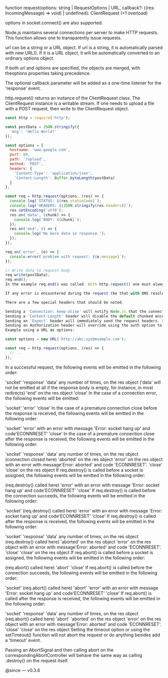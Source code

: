 function request(options: string | RequestOptions | URL, callback?: ((res: IncomingMessage) => void) | undefined): ClientRequest (+1 overload)

options in socket.connect() are also supported.

Node.js maintains several connections per server to make HTTP requests. This function allows one to transparently issue requests.

url can be a string or a URL object. If url is a string, it is automatically parsed with new URL(). If it is a URL object, it will be automatically converted to an ordinary options object.

If both url and options are specified, the objects are merged, with theoptions properties taking precedence.

The optional callback parameter will be added as a one-time listener for the 'response' event.

http.request() returns an instance of the ClientRequest class. The ClientRequest instance is a writable stream. If one needs to upload a file with a POST request, then write to the ClientRequest object.

```js
const http = require('http');

const postData = JSON.stringify({
  'msg': 'Hello World!'
});

const options = {
  hostname: 'www.google.com',
  port: 80,
  path: '/upload',
  method: 'POST',
  headers: {
    'Content-Type': 'application/json',
    'Content-Length': Buffer.byteLength(postData)
  }
};

const req = http.request(options, (res) => {
  console.log(`STATUS: ${res.statusCode}`);
  console.log(`HEADERS: ${JSON.stringify(res.headers)}`);
  res.setEncoding('utf8');
  res.on('data', (chunk) => {
    console.log(`BODY: ${chunk}`);
  });
  res.on('end', () => {
    console.log('No more data in response.');
  });
});

req.on('error', (e) => {
  console.error(`problem with request: ${e.message}`);
});

// Write data to request body
req.write(postData);
req.end();
In the example req.end() was called. With http.request() one must always call req.end() to signify the end of the request - even if there is no data being written to the request body.

If any error is encountered during the request (be that with DNS resolution, TCP level errors, or actual HTTP parse errors) an 'error' event is emitted on the returned request object. As with all 'error' events, if no listeners are registered the error will be thrown.

There are a few special headers that should be noted.

Sending a 'Connection: keep-alive' will notify Node.js that the connection to the server should be persisted until the next request.
Sending a 'Content-Length' header will disable the default chunked encoding.
Sending an 'Expect' header will immediately send the request headers. Usually, when sending 'Expect: 100-continue', both a timeout and a listener for the 'continue' event should be set. See RFC 2616 Section 8.2.3 for more information.
Sending an Authorization header will override using the auth option to compute basic authentication.
Example using a URL as options:

const options = new URL('http://abc:xyz@example.com');

const req = http.request(options, (res) => {
  // ...
});
````

In a successful request, the following events will be emitted in the following order:

'socket'
'response'
'data' any number of times, on the res object ('data' will not be emitted at all if the response body is empty, for instance, in most redirects)
'end' on the res object
'close'
In the case of a connection error, the following events will be emitted:

'socket'
'error'
'close'
In the case of a premature connection close before the response is received, the following events will be emitted in the following order:

'socket'
'error' with an error with message 'Error: socket hang up' and code'ECONNRESET'
'close'
In the case of a premature connection close after the response is received, the following events will be emitted in the following order:

'socket'
'response'
'data' any number of times, on the res object
(connection closed here)
'aborted' on the res object
'error' on the res object with an error with message'Error: aborted' and code 'ECONNRESET'.
'close'
'close' on the res object
If req.destroy() is called before a socket is assigned, the following events will be emitted in the following order:

(req.destroy() called here)
'error' with an error with message 'Error: socket hang up' and code'ECONNRESET'
'close'
If req.destroy() is called before the connection succeeds, the following events will be emitted in the following order:

'socket'
(req.destroy() called here)
'error' with an error with message 'Error: socket hang up' and code'ECONNRESET'
'close'
If req.destroy() is called after the response is received, the following events will be emitted in the following order:

'socket'
'response'
'data' any number of times, on the res object
(req.destroy() called here)
'aborted' on the res object
'error' on the res object with an error with message'Error: aborted' and code 'ECONNRESET'.
'close'
'close' on the res object
If req.abort() is called before a socket is assigned, the following events will be emitted in the following order:

(req.abort() called here)
'abort'
'close'
If req.abort() is called before the connection succeeds, the following events will be emitted in the following order:

'socket'
(req.abort() called here)
'abort'
'error' with an error with message 'Error: socket hang up' and code'ECONNRESET'
'close'
If req.abort() is called after the response is received, the following events will be emitted in the following order:

'socket'
'response'
'data' any number of times, on the res object
(req.abort() called here)
'abort'
'aborted' on the res object
'error' on the res object with an error with message'Error: aborted' and code 'ECONNRESET'.
'close'
'close' on the res object
Setting the timeout option or using the setTimeout() function will not abort the request or do anything besides add a 'timeout' event.

Passing an AbortSignal and then calling abort on the correspondingAbortController will behave the same way as calling .destroy() on the request itself.

@since — v0.3.6


